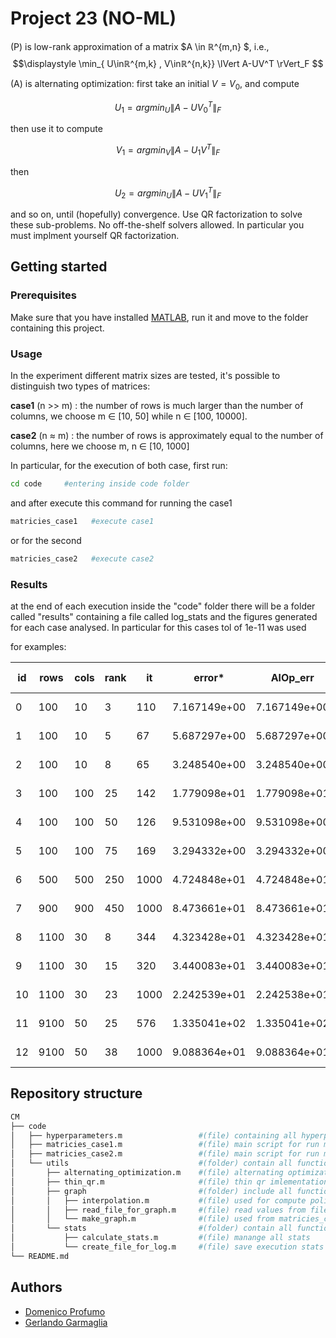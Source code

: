 # Project 23 (NO-ML)

(P) is low-rank approximation of a matrix $A \in ℝ^{m,n} $, i.e., 
$$\displaystyle \min_{ U\inℝ^{m,k} , V\inℝ^{n,k}} \lVert A-UV^T \rVert_F $$

(A) is alternating optimization: first take an initial $V = V_0$, and compute

$$  U_1 = arg min_{U} \lVert A-UV_0^T \rVert_{F} $$

then use it to compute

$$  V_1 = arg min_{V} \lVert A-U_1V^T \rVert_{F} $$

then 

$$  U_2 = arg min_U \lVert A-UV_1^T \rVert_{F} $$

and so on, until (hopefully) convergence. Use QR factorization to solve these sub-problems. No off-the-shelf solvers allowed. In particular you must implment yourself QR factorization.

## Getting started

### Prerequisites 

Make sure that you have installed [MATLAB](https://it.mathworks.com/products/matlab/student.html), run it and move to the folder containing this project.

### Usage

In the experiment different matrix sizes are tested, it's possible to distinguish two types of matrices:

**case1** (n >> m) : the number of rows is much larger than the number of columns, we choose
m ∈ [10, 50] while n ∈ [100, 10000].

**case2** (n ≈ m) : the number of rows is approximately equal to the number of columns, here we choose
m, n ∈ [10, 1000]

In particular, for the execution of both case, first run:
```bash
cd code     #entering inside code folder
```
and after execute this command for running the case1
```bash
matricies_case1   #execute case1
```
or for the second
```bash
matricies_case2   #execute case2
```

### Results

at the end of each execution inside the "code" folder there will be a folder called "results" containing a file called log_stats and the figures generated for each case analysed. In particular for this cases tol of 1e-11 was used

for examples:

|  id | rows | cols | rank | it  | error* |  AlOp_err	|	svd_error	|  (AlOp_err-error*)/error*    | (svd_err-error*)/error*   |   timer_opt	| timer_svd |
|-----|------|------|------|-----|--------|-------------|---------------|----------------------------|---------------------------|--------------|-------------|
0  | 100 | 10  |  3  | 110 | 7.167149e+00 | 7.167149e+00 | 7.167149e+00 | 9.700487e-11 | 1.239235e-16 | 3.774500e-02 | 6.100000e-04
1  | 100 | 10  |  5  | 67  | 5.687297e+00 | 5.687297e+00 | 5.687297e+00 | 9.323294e-11 | 0.000000e+00 | 2.689100e-02 | 6.090000e-04
2  | 100 | 10  |  8  | 65  | 3.248540e+00 | 3.248540e+00 | 3.248540e+00 | 9.240989e-11 | 0.000000e+00 | 5.612800e-02 | 6.020000e-04	
3  | 100 | 100 | 25  | 142 | 1.779098e+01 | 1.779098e+01 | 1.779098e+01 | 9.465453e-11 | 1.996918e-16 |	5.311430e-01 | 7.518200e-02
4  | 100 | 100 | 50  | 126 | 9.531098e+00 | 9.531098e+00 | 9.531098e+00 | 8.731456e-11 | 1.863748e-16 |	9.947914e-01 | 7.489300e-02
5  | 100 | 100 | 75  | 169 | 3.294332e+00 | 3.294332e+00 | 3.294332e+00 | 9.352285e-11 | 1.348040e-16 |	2.498885e+00 | 7.491640e-02
6  | 500 | 500 | 250 | 1000| 4.724848e+01 | 4.724848e+01 | 4.724848e+01 | 1.194539e-08 | 1.052690e-15 |	4.774890e+02 | 3.163820e-02
7  | 900 | 900 | 450 | 1000| 8.473661e+01 | 8.473661e+01 | 8.473661e+01 | 5.743708e-09 | 1.844768e-15 |	4.249077e+03 | 1.259845e-01
8  | 1100| 30  | 8   | 344 | 4.323428e+01 | 4.323428e+01 | 4.323428e+01 | 9.803598e-11 | 1.643471e-16 |	1.439106e+00 | 1.694200e-02
9  | 1100| 30  | 15  | 320 | 3.440083e+01 | 3.440083e+01 | 3.440083e+01 | 9.763675e-11 | 2.065481e-16 |	2.435944e+00 | 1.697800e-02
10 | 1100| 30  | 23  | 1000| 2.242539e+01 | 2.242538e+01 | 2.242538e+01 | 1.737022e-07 | 1.584238e-16 |	1.805243e+01 | 1.698800e-02
11 | 9100| 50  | 25  | 576 | 1.335041e+02 | 1.335041e+02 | 1.335041e+02 | 9.950398e-11 | 0.000000e+00 |	8.640313e+01 | 2.932386e+00
12 | 9100| 50  | 38  | 1000| 9.088364e+01 | 9.088364e+01 | 9.088364e+01 | 4.953096e-10 | 0.000000e+00 |	2.634846e+02 | 2.933805e+00

## Repository structure
```bash
CM
├── code
│   ├── hyperparameters.m                 #(file) containing all hyperparameters used
│   ├── matricies_case1.m                 #(file) main script for run matrix #rows >> #cols
│   ├── matricies_case2.m                 #(file) main script for run matrix #rows ≈ #cols
│   └── utils                             #(folder) contain all function used for main script
│       ├── alternating_optimization.m    #(file) alternating optimization algorithm function
│       ├── thin_qr.m                     #(file) thin qr imlementation
│       ├── graph                         #(folder) include all function used for create graph
│       │   ├── interpolation.m           #(file) used for compute polinomyal regression
│       │   ├── read_file_for_graph.m     #(file) read values from file and plot graph
│       │   └── make_graph.m              #(file) used from matricies_case1/2 for save graph in results folder
│       └── stats                         #(folder) contain all function for print and save execution stats 
│           ├── calculate_stats.m         #(file) manange all stats
│           └── create_file_for_log.m     #(file) save execution stats in a log_stats.txt file
└── README.md
```

## Authors
- [Domenico Profumo]()
- [Gerlando Garmaglia]()
